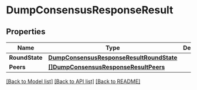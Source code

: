 # DumpConsensusResponseResult

## Properties

Name | Type | Description | Notes
------------ | ------------- | ------------- | -------------
**RoundState** | [**DumpConsensusResponseResultRoundState**](DumpConsensusResponse_result_round_state.md) |  | 
**Peers** | [**[]DumpConsensusResponseResultPeers**](DumpConsensusResponse_result_peers.md) |  | 

[[Back to Model list]](../README.md#documentation-for-models) [[Back to API list]](../README.md#documentation-for-api-endpoints) [[Back to README]](../README.md)


